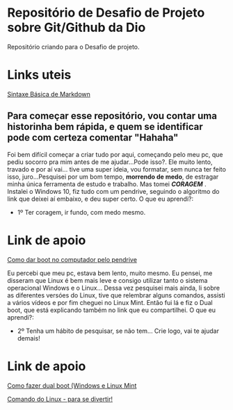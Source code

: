 # Repositório de Desafio de Projeto sobre Git/Github da Dio
Repositório criando para o Desafio de projeto.

# Links uteis
[Sintaxe Básica de Markdown](https://www.markdownguide.org/basic-syntax/)


## Para começar esse repositório, vou contar uma historinha bem rápida, e quem se identificar pode com certeza comentar **"Hahaha"**

Foi bem difícil começar a criar tudo por aqui, começando pelo meu pc, que pediu socorro pra mim antes de me ajudar...Pode isso?.
Ele muito lento, travado e por aí vai... tive uma super ideia, vou formatar, sem nunca ter feito isso, juro...Pesquisei por um bom tempo, **morrendo de medo**, de estragar minha única ferramenta de estudo e trabalho. Mas tomei **_CORAGEM_**  . Instalei o Windows 10, fiz tudo com um pendrive, seguindo o algoritmo do link que deixei aí embaixo, e deu super certo. O que eu aprendi?:

- 1º Ter coragem, ir fundo, com medo mesmo. 

 # Link de apoio 
 [Como dar boot no computador pelo pendrive](https://tecnoblog.net/responde/boot-pen-drive-windows-mac/)
 
 Eu percebi que meu pc, estava bem lento, muito mesmo. Eu pensei, me disseram que Linux é bem mais leve e consigo utilizar tanto o sistema operacional Windows e o Linux... Dessa vez pesquisei mais ainda, li sobre as diferentes versóes do Linux, tive que relembrar alguns comandos, assisti a vários vídeos e por fim cheguei no Linux Mint. Então fui lá e fiz o Dual boot, que está explicando também no link que eu compartilhei. O que eu aprendi?:
 
 - 2º Tenha um hábito de pesquisar, se não tem... Crie logo, vai te ajudar demais!
 
 
 # Link de apoio 
 [Como fazer dual boot (Windows e Linux Mint](https://www.topgadget.com.br/howto/linux/como-instalar-o-linux-mint.htm)
 
 [Comando do Linux - para se divertir! ](https://www.linuxpro.com.br/dl/guia_500_comandos_Linux.pdf)
 
 

